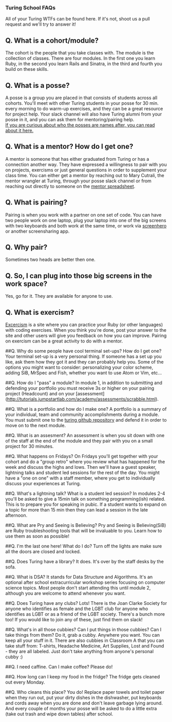 ### Turing School FAQs
All of your Turing WTFs can be found here. If it's not, shoot us a pull request and we'll try to answer it!

## Q. What is a cohort/module?
The cohort is the people that you take classes with. The module is the collection of classes. There are four modules. In the first one you learn Ruby, in the second you learn Rails and Sinatra, in the third and fourth you build on these skills.

## Q. What is a posse?
A posse is a group you are placed in that consists of students across all cohorts. You'll meet with other Turing students in your posse for 30 min. every morning to do warm-up exercises, and they can be a great resource for project help. Your slack channel will also have Turing alumni from your posse in it, and you can ask them for mentoring/pairing help.<br />
[If you are curious about who the posses are names after, you can read about it here.](posse-namesakes.md)

## Q. What is a mentor? How do I get one?
A mentor is someone that has either graduated from Turing or has a connection another way. They have expressed a willingness to pair with you on projects, exercisms or just general questions in order to supplement your class time. You can either get a mentor by reaching out to Mary Cutrali, the mentor wrangler at Turing, through your posse slack channel or from reaching out directly to someone on the [mentor spreadsheet](https://docs.google.com/spreadsheets/d/1VU9hYwBdCZOHehyjis6Rx01RFpC9aDUj-zisNRQjL94/edit#gid=411918470).

## Q. What is pairing?
Pairing is when you work with a partner on one set of code. You can have two people work on one laptop, plug your laptop into one of the big screens with two keyboards and both work at the same time, or work via [screenhero](https://screenhero.com/) or another screensharing app.

## Q. Why pair?
Sometimes two heads are better then one.

## Q. So, I can plug into those big screens in the work space?
Yes, go for it. They are available for anyone to use.

## Q. What is exercism?
[Excercism](http://exercism.io/) is a site where you can practice your Ruby (or other languages) with  coding exercises. When you think you're done, post your answer to the site and other users will give you feedback on how you can improve. Pairing on exercism can be a great activity to do with a mentor.

##Q. Why do some people have cool terminal set-ups? How do I get one?
Your terminal set-up is a very personal thing. If someone has a set up you like, ask them how they got it and they can probably help you. Some of the options you might want to consider: personalizing your color scheme, adding SiB, MrSpec and Fish, whether you want to use Atom or Vim, etc...

##Q. How do I "pass" a module?
In module 1, in addition to submitting and defending your portfolio you must receive 3s or higher on your pairing project (Headcount) and on your [assessment] (http://tutorials.jumpstartlab.com/academy/assessments/scrabble.html).

##Q. What is a portfolio and how do I make one?
A portfolio is a summary of your individual, team and community accomplishments during a module. You must submit one to the [turing github repository](https://github.com/turingschool/portfolios) and defend it in order to move on to the next module.

##Q. What is an assesment?
An assessment is when you sit down with one of the staff at the end of the module and they pair with you on a small project for 30 minutes.

##Q. What happens on Fridays?
On Fridays you'll get together with your cohort and do a "group retro" where you review what has happened for the week and discuss the highs and lows. Then we'll have a guest speaker, lightning talks and student led sessions for the rest of the day. You might have a "one on one" with a staff member, where you get to individually discuss your experiences at Turing.

##Q. What's a lightning talk? What is a student led session?
In modules 2-4 you'll be asked to give a 15min talk on something programming(ish) related. This is to prepare you for speaking in pubic. If a student wants to expand on a topic for more than 15 min then they can lead a session in the late afternoon.

##Q. What are Pry and Seeing is Believing?
Pry and Seeing is Believing(SiB) are Ruby troubleshooting tools that will be invaluable to you. Learn how to use them as soon as possible!

##Q. I'm the last one here! What do I do?
Turn off the lights are make sure all the doors are closed and locked.

##Q. Does Turing have a library?
It does. It's over by the staff desks by the sofa.

##Q. What is DSA?
It stands for Data Structure and Algorithms. It's an optional after school extracurricular workshop series focusing on computer science topics. Most people don't start attending this until module 2, although you are welcome to attend whenever you want.

##Q. Does Turing have any clubs?
Lots! There is the Joan Clarke Society for anyone who identifies as female and the LGBT club for anyone who identifies as LGBT or as a friend of the LGBT society. There's a bunch more too! If you would like to join any of these, just find them on slack!

##Q. What's in all those cubbies? Can I put things in those cubbies? Can I take things from them?
Do it, grab a cubby. Anywhere you want. You can keep all your stuff in it. There are also cubbies in Classroom A that you can take stuff from: T-shirts, Headache Medicine, Art Supplies, Lost and Found - they are all labeled. Just don't take anything from anyone's personal cubby :)

##Q. I need caffine. Can I make coffee?
Please do!

##Q. How long can I keep my food in the fridge?
The fridge gets cleaned out every Monday.

##Q. Who cleans this place?
You do! Replace paper towels and toilet paper when they run out, put your dirty dishes in the dishwasher, put keyboards and cords away when you are done and don't leave garbage lying around. And every couple of months your posse will be asked to do a little extra (take out trash and wipe down tables) after school.
